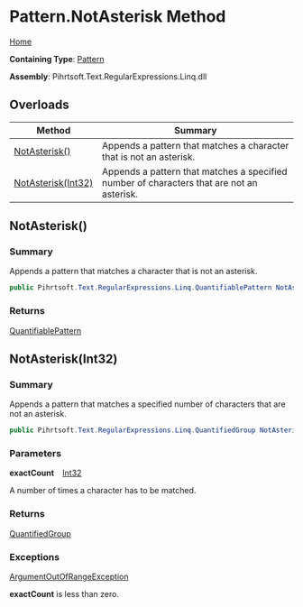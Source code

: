 # Pattern\.NotAsterisk Method

[Home](../../../../../../README.md)

**Containing Type**: [Pattern](../README.md)

**Assembly**: Pihrtsoft\.Text\.RegularExpressions\.Linq\.dll

## Overloads

| Method | Summary |
| ------ | ------- |
| [NotAsterisk()](#Pihrtsoft_Text_RegularExpressions_Linq_Pattern_NotAsterisk) | Appends a pattern that matches a character that is not an asterisk\. |
| [NotAsterisk(Int32)](#Pihrtsoft_Text_RegularExpressions_Linq_Pattern_NotAsterisk_System_Int32_) | Appends a pattern that matches a specified number of characters that are not an asterisk\. |

## NotAsterisk\(\) <a name="Pihrtsoft_Text_RegularExpressions_Linq_Pattern_NotAsterisk"></a>

### Summary

Appends a pattern that matches a character that is not an asterisk\.

```csharp
public Pihrtsoft.Text.RegularExpressions.Linq.QuantifiablePattern NotAsterisk()
```

### Returns

[QuantifiablePattern](../../QuantifiablePattern/README.md)

## NotAsterisk\(Int32\) <a name="Pihrtsoft_Text_RegularExpressions_Linq_Pattern_NotAsterisk_System_Int32_"></a>

### Summary

Appends a pattern that matches a specified number of characters that are not an asterisk\.

```csharp
public Pihrtsoft.Text.RegularExpressions.Linq.QuantifiedGroup NotAsterisk(int exactCount)
```

### Parameters

**exactCount** &ensp; [Int32](https://docs.microsoft.com/en-us/dotnet/api/system.int32)

A number of times a character has to be matched\.

### Returns

[QuantifiedGroup](../../QuantifiedGroup/README.md)

### Exceptions

[ArgumentOutOfRangeException](https://docs.microsoft.com/en-us/dotnet/api/system.argumentoutofrangeexception)

**exactCount** is less than zero\.

